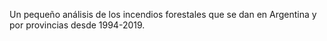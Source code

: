 Un pequeño análisis de los incendios forestales que se dan en Argentina y por provincias desde 1994-2019.
